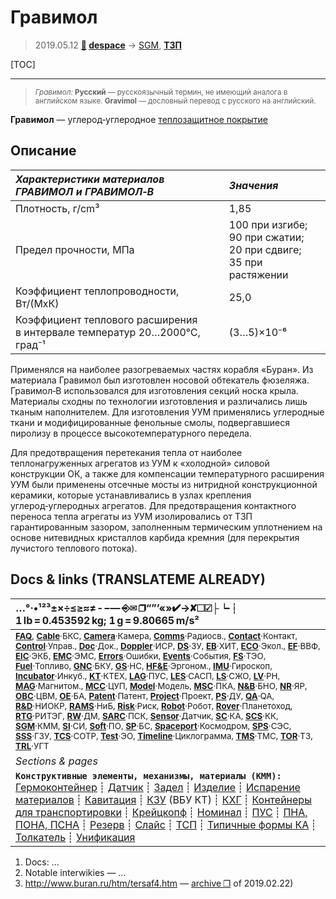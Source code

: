 # Гравимол
> 2019.05.12 **[🚀](../index/index.md) [despace](index.md)** → [SGM](sgm.md), **[ТЗП](hs.md)**

[TOC]

---

> <small>*Гравимол:* **Русский** — русскоязычный термин, не имеющий аналога в английском языке. **Gravimol** — дословный перевод с русского на английский.</small>

**Гравимол** — углерод‑углеродное [теплозащитное покрытие](hs.md)



## Описание
|*Характеристики материалов<br> ГРАВИМОЛ и ГРАВИМОЛ‑В*  |*Значения*  |
|:--|:--|
| Плотность, г/cm³  | 1,85  |
| Предел прочности, МПа  | 100 при изгибе;<br> 90 при сжатии;<br> 20 при сдвиге;<br> 35 при растяжении  |
| Коэффициент теплопроводности, Вт/(МхК)  | 25,0  |
| Коэффициент теплового расширения<br> в интервале температур 20…2000℃, град⁻¹  |(3…5)×10⁻⁶  |


Применялся на наиболее разогреваемых частях корабля «Буран». Из материала Гравимол был изготовлен носовой обтекатель фюзеляжа. Гравимол‑В использовался для изготовления секций носка крыла. Материалы сходны по технологии изготовления и различались лишь тканым наполнителем. Для изготовления УУМ применялись углеродные ткани и модифицированные фенольные смолы, подвергавшиеся пиролизу в процессе высокотемпературного передела.

Для предотвращения перетекания тепла от наиболее теплонагруженных агрегатов из УУМ к «холодной» силовой конструкции ОК, а также для компенсации температурного расширения УУМ были применены отсечные мосты из нитридной конструкционной керамики, которые устанавливались в узлах крепления углерод‑углеродных агрегатов. Для предотвращения контактного переноса тепла агрегаты из УУМ изолировались от ТЗП гарантированным зазором, заполненным термическим уплотнением на основе нитевидных кристаллов карбида кремния (для перекрытия лучистого теплового потока).



<p style="page-break-after:always"> </p>

## Docs & links (TRANSLATEME ALREADY)
|…°·•¹²³±×÷≤≥≈≠ ‑ −— ⎆✉ ❐“”’«»✔→✘☐☑├┕┆ 1 lb = 0.453592 kg; 1 g = 9.80665 m/s²|
|:--|
|<small>**[FAQ](faq.md)**, **[Cable](cable.md)**·БКС, **[Camera](camera.md)**·Камера, **[Comms](comms.md)**·Радиосв., **[Contact](contact.md)**·Контакт, **[Control](control.md)**·Управ., **[Doc](doc.md)**·Док., **[Doppler](doppler.md)**·ИСР, **[DS](ds.md)**·ЗУ, **[EB](eb.md)**·ХИТ, **[ECO](ecology.md)**·Экол., **[EF](ef.md)**·ВВФ, **[ElC](elc.md)**·ЭКБ, **[EMC](emc.md)**·ЭМС, **[Errors](error.md)**·Ошибки, **[Events](event.md)**·События, **[FS](fs.md)**·ТЭО, **[Fuel](fuel.md)**·Топливо, **[GNC](gnc.md)**·БКУ, **[GS](scs.md)**·НС, **[HF&E](hfe.md)**·Эргоном., **[IMU](imu.md)**·Гироскоп, **[Incubator](incubator.md)**·Инкуб., **[KT](kt.md)**·КТЕХ, **[LAG](lag.md)**·ПУC, **[LES](les.md)**·САСП, **[LS](ls.md)**·СЖО, **[LV](lv.md)**·РН, **[MAG](mag.md)**·Магнитом., **[MCC](mcc.md)**·ЦУП, **[Model](model.md)**·Модель, **[MSC](sc.md)**·ПКА, **[N&B](nnb.md)**·БНО, **[NR](nr.md)**·ЯР, **[OBC](obc.md)**·ЦВМ, **[OE](oe.md)**·БА, **[Patent](патент.md)**·Патент, **[Project](project.md)**·Проект, **[PS](ps.md)**·ДУ, **[QA](quality.md)**·QA, **[R&D](rnd.md)**·НИОКР, **[RAMS](rams.md)**·НиБ, **[Risk](risk.md)**·Риск, **[Robot](robotics.md)**·Робот, **[Rover](rover.md)**·Планетоход, **[RTG](rtg.md)**·РИТЭГ, **[RW](rw.md)**·ДМ, **[SARC](sarc.md)**·ПСК, **[Sensor](sensor.md)**·Датчик, **[SC](sc.md)**·КА, **[SCS](scs.md)**·КК, **[SGM](sgm.md)**·КММ, **[SI](si.md)**·СИ, **[Soft](soft.md)**·ПО, **[SP](sp.md)**·БС, **[Spaceport](spaceport.md)**·Космодром, **[SPS](sps.md)**·СЭС, **[SSS](sss.md)**·ГЗУ, **[TCS](tcs.md)**·СОТР, **[Test](test.md)**·ЭО, **[Timeline](timeline.md)**·Циклограмма, **[TMS](tms.md)**·ТМС, **[TOR](tor.md)**·ТЗ, **[TRL](trl.md)**·УГТ</small>|
|*Sections & pages*|
|**`Конструктивные элементы, механизмы, материалы (КММ):`**<br> [Гермоконтейнер](гермоконтейнер.md) ┊ [Датчик](sensor.md) ┊ [Задел](margin.md) ┊ [Изделие](unit.md) ┊ [Испарение материалов](mat_sublime.md) ┊ [Кавитация](cavitation.md) ┊ [КЗУ](cinu.md) (ВБУ КТ) ┊ [КХГ](cgs.md) ┊ [Контейнеры для транспортировки](ship_contain.md) ┊ [Крейцкопф](crosshead.md) ┊ [Номинал](nominal.md) ┊ [ПУС](lag.md) ┊ [ПНА, ПОНА, ПСНА](aiad.md) ┊ [Резерв](reserve.md) ┊ [Слайс](слайс.md) ┊ [ТСП](tsp.md) ┊ [Типичные формы КА](sc_ts.md) ┊ [Толкатель](толкатель.md) ┊ [Унификация](commonality.md) |

   1. Docs: …
   1. Notable interwikies — …
   1. <http://www.buran.ru/htm/tersaf4.htm> — [archive ❐](f/sgm/buran_ru_tersaf4.pdf) of 2019.02.22)
